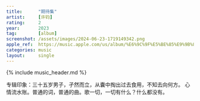 ```yaml
---
title:      "期待集"
artist:     [许钧]
rating:     2
year:       2023
tag:        [album]
screenshot: /assets/images/2024-06-23-1719149342.png
apple_ref:  https://music.apple.com/us/album/%E6%9C%9F%E5%BE%85%E9%9B%86/1718022711
categories: music
layout:     single
---
```

{% include music_header.md %}

专辑印象：三十五岁男子，孑然而立，从囊中掏出过去食用，不知去向何方。
心情流水账。普通的词，普通的曲。歌一切，一切有什么？什么都没有。
